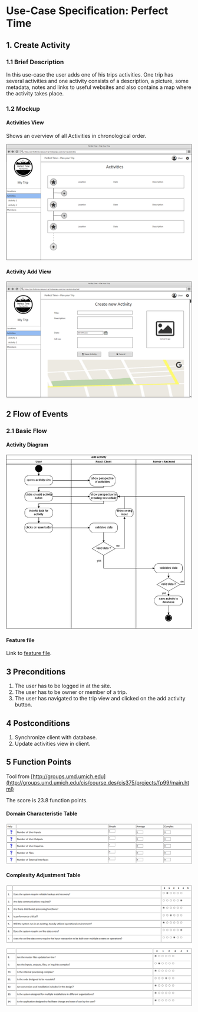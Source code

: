 # Use-Case Specification: Perfect Time

## 1. Create Activity
### 1.1 Brief Description

In this use-case the user adds one of his trips activities. One trip has several activities and one activity consists of a description, a picture, some metadata, notes and links to useful websites and also contains a map where the activity takes place.

### 1.2 Mockup

#### Activities View
Shows an overview of all Activities in chronological order.

![mockup file missing][mu1]

[mu1]: ./ActivitiesView.png "Mockup"

#### Activity Add View

![mockup file missing][mu2]

[mu2]: ./AddActivity.png "Mockup"


## 2 Flow of Events

### 2.1 Basic Flow

#### Activity Diagram

![activity diagram file missing][ad]

[ad]: ./addActivity_activityDiagramm.png "Activity Diagram"

#### Feature file
Link to [feature file](../../../cucumberTests/features/addActivity.feature).


## 3 Preconditions
1. The user has to be logged in at the site.
2. The user has to be owner or member of a trip.
3. The user has navigated to the trip view and clicked on the add activity button.


## 4 Postconditions
1. Synchronize client with database.
2. Update activities view in client.


## 5 Function Points
Tool from [http://groups.umd.umich.edu](http://groups.umd.umich.edu/cis/course.des/cis375/projects/fp99/main.html)

The score is 23.8 function points.

#### Domain Characteristic Table

![function points file missing][fp1]

[fp1]: ./addActivity_fpDomain.png "Domain Characterictics"

#### Complexity Adjustment Table

![function points file missing][fp2]

[fp2]: ./addActivity_fpComplexity.png "Complexity Adjustments"